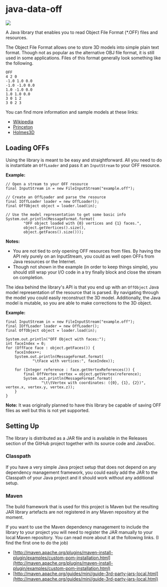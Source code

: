 java-data-off
=============

[![](https://travis-ci.org/mokiat/java-data-off.svg?branch=master)](https://travis-ci.org/mokiat/java-data-off)

A Java library that enables you to read Object File Format (*.OFF) files and resources.

The Object File Format allows one to store 3D models into simple plain text format. Though not as popular as the alternative OBJ file format, it is still used in some applications. Files of this format generally look something like the following.

```
OFF
4 2 0
-1.0 1.0 0.0
-1.0 -1.0 0.0
1.0 -1.0 0.0
1.0 1.0 0.0
3 0 1 2
3 0 2 3
```

You can find more information and sample models at these links:

- [Wikipedia](http://en.wikipedia.org/wiki/OFF_\(file_format\))
- [Princeton](http://shape.cs.princeton.edu/benchmark/documentation/off_format.html)
- [Holmes3D](http://www.holmes3d.net/graphics/offfiles/)


## Loading OFFs

Using the library is meant to be easy and straightforward. All you need to do is instantiate an
```OffLoader``` and pass it an ```InputStream``` to your OFF resource.

**Example:**

```
// Open a stream to your OFF resource
final InputStream in = new FileInputStream("example.off");

// Create an OffLoader and parse the resource
final IOffLoader loader = new OffLoader();
final OffObject object = loader.load(in);

// Use the model representation to get some basic info
System.out.println(MessageFormat.format(
		"OFF object loaded with {0} vertices and {1} faces.",
		object.getVertices().size(),
		object.getFaces().size()));
```

**Notes:**

* You are not tied to only opening OFF resources from files. By having the API rely purely on an InputStream, you could as well open OFFs from Java resources or the Internet.
* Though not shown in the example (in order to keep things simple), you should still wrap your I/O code in a try finally block and close the stream on completion.

The idea behind the library's API is that you end up with an ```OffObject``` Java model representation of the resource that is parsed. By navigating through the model you could easily reconstruct the 3D model. Additionally, the Java model is mutable, so you are able to make corrections to the 3D object.

**Example:**

```
final InputStream in = new FileInputStream("example.off");
final IOffLoader loader = new OffLoader();
final OffObject object = loader.load(in);

System.out.println("OFF Object with faces:");
int faceIndex = 0;
for (OffFace face : object.getFaces()) {
	faceIndex++;
	System.out.println(MessageFormat.format(
			"\tFace with vertices:", faceIndex));

	for (Integer reference : face.getVertexReferences()) {
		final OffVertex vertex = object.getVertex(reference);
		System.out.println(MessageFormat.format(
				"\t\tVertex with coordinates: ({0}, {1}, {2})", vertex.x, vertex.y, vertex.z));
	}
}
```

**Note:** It was originally planned to have this library be capable of saving OFF files as well but this is not yet supported.


## Setting Up
The library is distributed as a JAR file and is available in the Releases section of the GitHub project together with its source code and JavaDoc.


### Classpath
If you have a very simple Java project setup that does not depend on any dependency management framework, you could easily add the JAR to the Classpath of your Java project and it should work without any additional setup.

### Maven
The build framework that is used for this project is Maven but the resulting JAR library artefacts are not registered in any Maven repository at the moment.

If you want to use the Maven dependency management to include the library to your project you will need to register the JAR manually to your local Maven repository. You can read more about it at the following links. (I find the first one to do the job)

* [http://maven.apache.org/plugins/maven-install-plugin/examples/custom-pom-installation.html](http://maven.apache.org/plugins/maven-install-plugin/examples/custom-pom-installation.html)
* [http://maven.apache.org/guides/mini/guide-3rd-party-jars-local.html](http://maven.apache.org/guides/mini/guide-3rd-party-jars-local.html)
